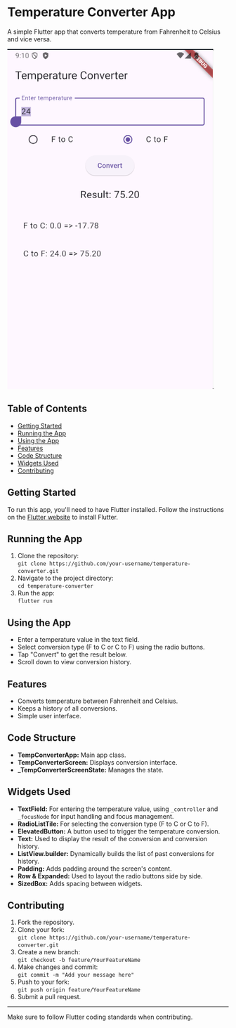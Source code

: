 # Temperature Converter App

A simple Flutter app that converts temperature from Fahrenheit to Celsius and vice versa.

![App Screenshot](assets/images/Preview.png)

## Table of Contents

- [Getting Started](#getting-started)
- [Running the App](#running-the-app)
- [Using the App](#using-the-app)
- [Features](#features)
- [Code Structure](#code-structure)
- [Widgets Used](#widgets-used)
- [Contributing](#contributing)

## Getting Started

To run this app, you'll need to have Flutter installed. Follow the instructions on the [Flutter website](https://flutter.dev/docs/get-started/install) to install Flutter.

## Running the App

1. Clone the repository:  
   `git clone https://github.com/your-username/temperature-converter.git`
2. Navigate to the project directory:  
   `cd temperature-converter`
3. Run the app:  
   `flutter run`

## Using the App

- Enter a temperature value in the text field.
- Select conversion type (F to C or C to F) using the radio buttons.
- Tap "Convert" to get the result below.
- Scroll down to view conversion history.

## Features

- Converts temperature between Fahrenheit and Celsius.
- Keeps a history of all conversions.
- Simple user interface.

## Code Structure

- **TempConverterApp:** Main app class.
- **TempConverterScreen:** Displays conversion interface.
- **_TempConverterScreenState:** Manages the state.

## Widgets Used

- **TextField:** For entering the temperature value, using `_controller` and `_focusNode` for input handling and focus management.
- **RadioListTile:** For selecting the conversion type (F to C or C to F).
- **ElevatedButton:** A button used to trigger the temperature conversion.
- **Text:** Used to display the result of the conversion and conversion history.
- **ListView.builder:** Dynamically builds the list of past conversions for history.
- **Padding:** Adds padding around the screen's content.
- **Row & Expanded:** Used to layout the radio buttons side by side.
- **SizedBox:** Adds spacing between widgets.

## Contributing

1. Fork the repository.
2. Clone your fork:  
   `git clone https://github.com/your-username/temperature-converter.git`
3. Create a new branch:  
   `git checkout -b feature/YourFeatureName`
4. Make changes and commit:  
   `git commit -m "Add your message here"`
5. Push to your fork:  
   `git push origin feature/YourFeatureName`
6. Submit a pull request.

---

Make sure to follow Flutter coding standards when contributing.


